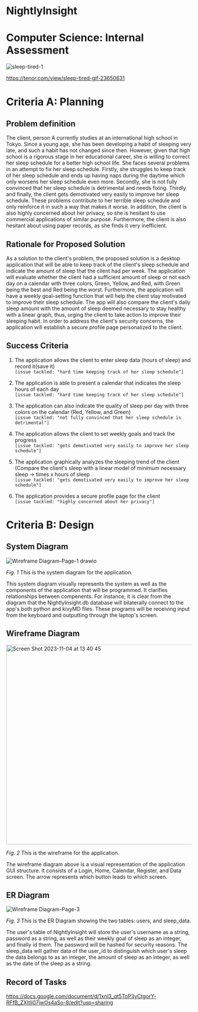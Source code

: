 # NightlyInsight
# Computer Science: Internal Assessment

![sleep-tired-1](https://github.com/OswellSkg/comsci_IA/assets/112055140/bb927204-4363-4660-8379-31ba697933ea)

https://tenor.com/view/sleep-tired-gif-23650631

# Criteria A: Planning

## Problem definition

The client, person A currently studies at an international high school in Tokyo. Since a young age, she has been developing a habit of sleeping very late, and such a habit has not changed since then. However, given that high school is a rigorous stage in her educational career, she is willing to correct her sleep schedule for a better high school life. She faces several problems in an attempt to fix her sleep schedule. Firstly, she struggles to keep track of her sleep schedule and ends up having naps during the daytime which only worsens her sleep schedule even more. Secondly, she is not fully convinced that her sleep schedule is detrimental and needs fixing. Thirdly and finally, the client gets demotivated very easily to improve her sleep schedule. These problems contribute to her terrible sleep schedule and only reinforce it in such a way that makes it worse. In addition, the client is also highly concerned about her privacy, so she is hesitant to use commercial applications of similar purpose. Furthermore, the client is also hesitant about using paper records, as she finds it very inefficient. 

## Rationale for Proposed Solution

As a solution to the client's problem, the proposed solution is a desktop application that will be able to keep track of the client's sleep schedule and indicate the amount of sleep that the client had per week. The application will evaluate whether the client had a sufficient amount of sleep or not each day on a calendar with three colors, Green, Yellow, and Red, with Green being the best and Red being the worst. Furthermore, the application will have a weekly goal-setting function that will help the client stay motivated to improve their sleep schedule. The app will also compare the client's daily sleep amount with the amount of sleep deemed necessary to stay healthy with a linear graph, thus, urging the client to take action to improve their sleeping habit. In order to address the client's security concerns, the application will establish a secure profile page personalized to the client. 

## Success Criteria
1. The application allows the client to enter sleep data (hours of sleep) and record it(save it)
<br>`[issue tackled: "hard time keeping track of her sleep schedule"]`

3. The application is able to present a calendar that indicates the sleep hours of each day
<br>`[issue tackled: "hard time keeping track of her sleep schedule"]`

4. The application can also indicate the quality of sleep per day with three colors on the calendar (Red, Yellow, and Green)
<br>`[issue tackled: "not fully convinced that her sleep schedule is detrimental"]`

5. The application allows the client to set weekly goals and track the progress
<br>`[issue tackled: "gets demotivated very easily to improve her sleep schedule"]`

6. The application graphically analyzes the sleeping trend of the client (Compare the client's sleep with a linear model of minimum necessary sleep -> times x hours of sleep
<br>`[issue tackled: "gets demotivated very easily to improve her sleep schedule"]`

7. The application provides a secure profile page for the client
<br>`[issue tackled: "highly concerned about her privacy"]`


# Criteria B: Design

## System Diagram

![Wireframe Diagram-Page-1 drawio](https://github.com/OswellSkg/comsci_IA/assets/112055140/f64ddc6d-5d0b-4e31-8a3d-9bda5c710160)

<i>Fig. 1</i> This is the system diagram for the application.

This system diagram visually represents the system as well as the components of the application that will be programmed. It clarifies relationships between compenents. For instance, it is clear from the diagram that the NightlyInsight.db database will bilaterally connect to the app's both python and kivyMD files. These programs will be receiving input from the keyboard and outputting through the laptop's screen.

## Wireframe Diagram 

<img width="542" alt="Screen Shot 2023-11-04 at 13 40 45" src="https://github.com/OswellSkg/comsci_IA/assets/112055140/bdb07a2e-3f78-4825-a6f5-f20897c635ef">

<i>Fig. 2</i> This is the wireframe for the application. 

The wireframe diagram above is a visual representation of the application GUI structure. It consists of a Login, Home, Calendar, Register, and Data screen. The arrow represents which button leads to which screen. 

## ER Diagram

![Wireframe Diagram-Page-3](https://github.com/OswellSkg/comsci_IA/assets/112055140/58f7f7ef-5453-40b2-9c5f-0ac3fd5946d9)


<i>Fig. 3</i> This is the ER Diagram showing the two tables: users, and sleep_data.

The user's table of NightlyInsight will store the user's username as a string, password as a string, as well as their weekly goal of sleep as an integer, and finally id them. The password will be hashed for security reasons. The sleep_data will gather data of the user_id to distinguish which user's sleep the data belongs to as an integer, the amount of sleep as an integer, as well as the date of the sleep as a string. 

## Record of Tasks
https://docs.google.com/document/d/1xnl3_qt5ToP3yCtgorY-RFfB_ZXItlj07jwOs4aSo-8/edit?usp=sharing
